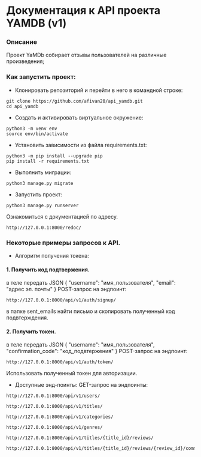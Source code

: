 # Документация к API проекта YAMDB (v1)

### Описание
Проект YaMDb собирает отзывы пользователей на различные произведения;

### Как запустить проект:

- Клонировать репозиторий и перейти в него в командной строке:
```
git clone https://github.com/afivan20/api_yamdb.git
cd api_yamdb
``` 

- Cоздать и активировать виртуальное окружение:
```
python3 -m venv env
source env/bin/activate
```

- Установить зависимости из файла requirements.txt:
```
python3 -m pip install --upgrade pip
pip install -r requirements.txt
```

- Выполнить миграции:
```
python3 manage.py migrate
```

- Запустить проект:
```
python3 manage.py runserver
```
Ознакомиться с документацией по адресу.
```
http://127.0.0.1:8000/redoc/
```
### Некоторые примеры запросов к API.

- Алгоритм получения токена:
#### 1. Получить код подтвержения.
в теле передать JSON
{
  "username": "имя_пользователя",
  "email": "адрес эл. почты"
}
POST-запрос на эндпоинт:
```
http://127.0.0.1:8000/api/v1/auth/signup/
```
в папке sent_emails найти письмо и скопировать полученный код подвтерждения.

#### 2. Получить токен.
в теле передать JSON
{
  "username": "имя_пользователя",
  "confirmation_code": "код_подвтержения"
}
POST-запрос на эндпоинт:
```
http://127.0.0.1:8000/api/v1/auth/token/
```
Использовать полученный токен для авторизации.


- Доступные энд-поинты:
GET-запрос на эндпоинты:
```
http://127.0.0.1:8000/api/v1/users/
```
```
http://127.0.0.1:8000/api/v1/titles/
```
```
http://127.0.0.1:8000/api/v1/categories/
```
```
http://127.0.0.1:8000/api/v1/genres/
```
```
http://127.0.0.1:8000/api/v1/titles/{title_id}/reviews/
```
```
http://127.0.0.1:8000/api/v1/titles/{title_id}/reviews/{review_id}/comments/
```
